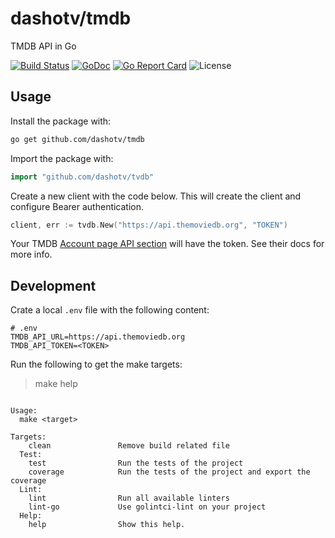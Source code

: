 # dashotv/tmdb

TMDB API in Go

[![Build Status](https://drone.dasho.net/api/badges/dashotv/tmdb/status.svg?ref=refs/heads/main)](https://drone.dasho.net/dashotv/tmdb)
[![GoDoc](https://godoc.org/github.com/dashotv/tmdb?status.svg)](https://godoc.org/github.com/dashotv/tmdb)
[![Go Report Card](https://goreportcard.com/badge/github.com/dashotv/tmdb)](https://goreportcard.com/report/github.com/dashotv/tmdb)
![License](https://img.shields.io/badge/license-MIT-blue.svg)

## Usage

Install the package with:

```bash
go get github.com/dashotv/tmdb
```

Import the package with:

```go
import "github.com/dashotv/tvdb"
```

Create a new client with the code below. This will create the client and configure Bearer authentication.

```go
client, err := tvdb.New("https://api.themoviedb.org", "TOKEN")
```

Your TMDB [Account page API section](https://www.themoviedb.org/settings/api) will have the token. See their docs for more info.

## Development

Crate a local `.env` file with the following content:

```
# .env
TMDB_API_URL=https://api.themoviedb.org
TMDB_API_TOKEN=<TOKEN>
```

Run the following to get the make targets:

> make help

```

Usage:
  make <target>

Targets:
    clean               Remove build related file
  Test:
    test                Run the tests of the project
    coverage            Run the tests of the project and export the coverage
  Lint:
    lint                Run all available linters
    lint-go             Use golintci-lint on your project
  Help:
    help                Show this help.

```
